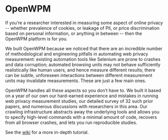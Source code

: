OpenWPM
=======

If you’re a researcher interested in measuring some aspect of online privacy -- whether prevalence of cookies, or leakage of PII, or price discrimination based on personal information, or anything in between -- then the OpenWPM platform is for you.

We built OpenWPM because we noticed that there are an incredible number of methodological and engineering pitfalls in automating web privacy measurement: existing automation tools like Selenium are prone to crashes and data corruption; automated browsing units may not behave sufficiently realistically like human users, and hence measure different results; there can be subtle, unforeseen interactions between different measurement units may invalidate measurements. These are just a few main ones.

OpenWPM handles all these aspects so you don’t have to. We built it based on a year of our own our hard-earned experience and mistakes in running web privacy measurement studies, our detailed survey of 32 such prior papers, and numerous discussions with researchers in this area. Our crawling infrastructure abstracts away the underlying tools and allows you to specify high-level commands with a minimal amount of code, recovers from all browser crashes, and lets you run reproducible studies. 

See the [wiki](https://github.com/citp/OpenWPM-dev/wiki) for a more in-depth tutorial.
